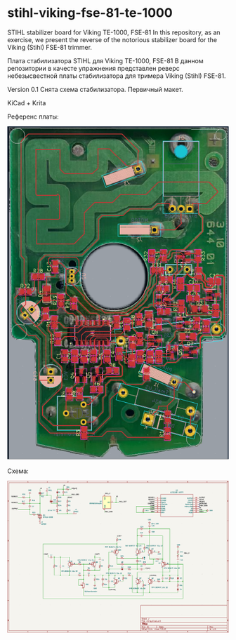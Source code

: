 # stihl-viking-fse-81-te-1000
STIHL stabilizer board for Viking TE-1000, FSE-81
In this repository, as an exercise, we present the reverse of the notorious stabilizer board for the Viking (Stihl) FSE-81 trimmer.

Плата стабилизатора STIHL для Viking TE-1000, FSE-81
В данном репозитории в качесте упражнения представлен реверс небезысвестной платы стабилизатора для тримера Viking (Stihl) FSE-81.


Version 0.1
Снята схема стабилизатора. Первичный макет.

KiCad + Krita

Референс платы:

![Reference](pcb_reference.png)

Схема:

![Sceme](scheme.png)

